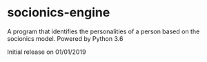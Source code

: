 # socionics-engine
A program that identifies the personalities of a person based on the socionics model. 
Powered by Python 3.6

Initial release on 01/01/2019
